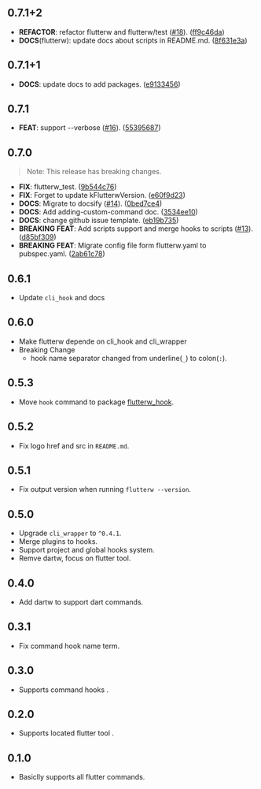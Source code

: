 ## 0.7.1+2

 - **REFACTOR**: refactor flutterw and flutterw/test ([#18](https://github.com/hyiso/flutterw/issues/18)). ([ff9c46da](https://github.com/hyiso/flutterw/commit/ff9c46da30e53a3bb64a57f01d82a7f5a298d789))
 - **DOCS**(flutterw): update docs about scripts in README.md. ([8f631e3a](https://github.com/hyiso/flutterw/commit/8f631e3a168fc18ccd3949375ba10dec231aa860))

## 0.7.1+1

 - **DOCS**: update docs to add packages. ([e9133456](https://github.com/hyiso/flutterw/commit/e91334561bfadd1a1965d97377321028f2f72e6e))

## 0.7.1

 - **FEAT**: support --verbose ([#16](https://github.com/hyiso/flutterw/issues/16)). ([55395687](https://github.com/hyiso/flutterw/commit/55395687f007637c940388a8048c0b91a2bde45c))

## 0.7.0

> Note: This release has breaking changes.

 - **FIX**: flutterw_test. ([9b544c76](https://github.com/hyiso/flutterw/commit/9b544c7649e2232acc5cc4ad6ade2d845ceacec1))
 - **FIX**: Forget to update kFlutterwVersion. ([e60f9d23](https://github.com/hyiso/flutterw/commit/e60f9d23915a9a20b8c16356aa8c2f5b7c01eff5))
 - **DOCS**: Migrate to docsify ([#14](https://github.com/hyiso/flutterw/issues/14)). ([0bed7ce4](https://github.com/hyiso/flutterw/commit/0bed7ce4f5de1111bed75e27d71862cdb4c17553))
 - **DOCS**: Add adding-custom-command doc. ([3534ee10](https://github.com/hyiso/flutterw/commit/3534ee1050d3a056a339f7389956a0f2b890e7e1))
 - **DOCS**: change github issue template. ([eb19b735](https://github.com/hyiso/flutterw/commit/eb19b7355c6078087071c61148cc0adc3a070bd4))
 - **BREAKING** **FEAT**: Add scripts support and merge hooks to scripts ([#13](https://github.com/hyiso/flutterw/issues/13)). ([d85bf309](https://github.com/hyiso/flutterw/commit/d85bf309a9b1acb859d182b5d99a0d7222ff44cb))
 - **BREAKING** **FEAT**: Migrate config file form flutterw.yaml to pubspec.yaml. ([2ab61c78](https://github.com/hyiso/flutterw/commit/2ab61c7887fc015fc8ccb20d29756f7e7dd133c1))

## 0.6.1

 - Update `cli_hook` and docs

## 0.6.0

- Make flutterw depende on cli_hook and cli_wrapper
- Breaking Change
  - hook name separator changed from underline(`_`) to colon(`:`).

## 0.5.3

- Move `hook` command to package [flutterw_hook](https://pub.dev/packages/flutterw_hook).

## 0.5.2

- Fix logo href and src in `README.md`.

## 0.5.1

- Fix output version when running `flutterw --version`.

## 0.5.0

- Upgrade `cli_wrapper` to `^0.4.1`.
- Merge plugins to hooks.
- Support project and global hooks system.
- Remve dartw, focus on flutter tool.

## 0.4.0

- Add dartw to support dart commands.

## 0.3.1

- Fix command hook name term.

## 0.3.0

- Supports command hooks
.
## 0.2.0

- Supports located flutter tool
.
## 0.1.0

- Basiclly supports all flutter commands.
